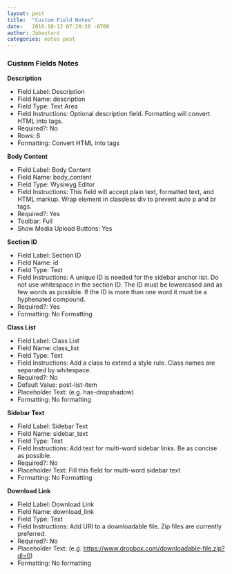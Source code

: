 ```yaml
---
layout: post
title:  "Custom Field Notes"
date:   2016-10-12 07:20:20 -0700
author: Jabastard
categories: notes post
---
```


### Custom Fields Notes

**Description**  

* Field Label: Description
* Field Name: description
* Field Type: Text Area
* Field Instructions: Optional description field. Formatting will convert HTML into tags.
* Required?: No
* Rows: 6
* Formatting: Convert HTML into tags

**Body Content**  
 
* Field Label: Body Content
* Field Name: body_content
* Field Type: Wysiwyg Editor
* Field Instructions: This field will accept plain text, formatted text, and HTML markup. Wrap element in classless div to prevent auto p and br tags. 
* Required?: Yes
* Toolbar: Full
* Show Media Upload Buttons: Yes

**Section ID**  

* Field Label: Section ID
* Field Name: id
* Field Type: Text
* Field Instructions: A unique ID is needed for the sidebar anchor list. Do not use whitespace in the section ID. The ID must be lowercased and as few words as possible. If the ID is more than one word it must be a hyphenated compound.
* Required?: Yes
* Formatting: No Formatting

**Class List**  

* Field Label: Class List
* Field Name: class_list
* Field Type: Text
* Field Instructions: Add a class to extend a style rule. Class names are separated by whitespace.
* Required?: No
* Default Value: post-list-item
* Placeholder Text: (e.g. has-dropshadow)
* Formatting: No formatting

**Sidebar Text**  

* Field Label: Sidebar Text
* Field Name: sidebar_text
* Field Type: Text
* Field Instructions: Add text for multi-word sidebar links. Be as concise as possible.
* Required?: No
* Placeholder Text: Fill this field for multi-word sidebar text
* Formatting: No Formatting

**Download Link**  

* Field Label: Download Link
* Field Name: download_link
* Field Type: Text
* Field Instructions: Add URI to a downloadable file. Zip files are currently preferred. 
* Required?: No
* Placeholder Text: (e.g. https://www.dropbox.com/downloadable-file.zip?dl=0)
* Formatting: No formatting



